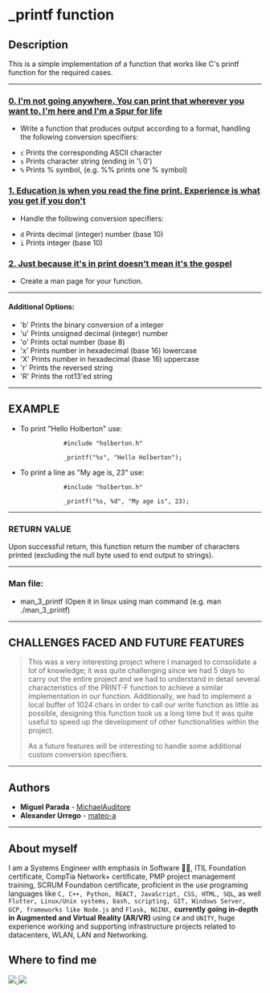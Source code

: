 
# _printf function

## Description
This is a simple implementation of a function that works like C's printf function for the required cases.


---

### [0. I'm not going anywhere. You can print that wherever you want to. I'm here and I'm a Spur for life](./_printf.c)
* Write a function that produces output according to a format, handling the following conversion specifiers:

-   `c` Prints the corresponding ASCII character
-   `s` Prints character string (ending in '\ 0')
-   `%` Prints % symbol, (e.g. %% prints one % symbol)


### [1. Education is when you read the fine print. Experience is what you get if you don't](./_printf.c)
* Handle the following conversion specifiers:
-   `d` Prints decimal (integer) number (base 10)
-   `i` Prints integer (base 10)


### [2. Just because it's in print doesn't mean it's the gospel](./man_3_printf)
* Create a man page for your function.

---

#### Additional Options:
-   'b' Prints the binary conversion of a integer
-   'u' Prints unsigned decimal (integer) number
-   'o' Prints octal number (base 8)
-   'x' Prints number in hexadecimal (base 16) lowercase
-   'X' Prints number in hexadecimal (base 16) uppercase
-   'r' Prints the reversed string
-   'R' Prints the rot13'ed string

---

## EXAMPLE

- To print "Hello Holberton" use:

                  #include "holberton.h"

                  _printf("%s", "Hello Holberton");


- To print a line as "My age is, 23" use:

                  #include "holberton.h"

                  _printf("%s, %d", "My age is", 23);
---

### RETURN VALUE

Upon successful return, this function return the number of characters printed (excluding the null byte used to end output to strings).

---


### Man file:

-   man_3_printf (Open it in linux using man command (e.g. man ./man_3_printf)

---
## CHALLENGES FACED AND FUTURE FEATURES
> This was a very interesting project where I managed to consolidate a lot of knowledge; it was quite challenging since we had 5 days to carry out the entire project and we had to understand in detail several characteristics of the PRINT-F function to achieve a similar implementation in our function. Additionally, we had to implement a local buffer of 1024 chars in order to call our write function as little as possible, designing this function took us a long time but it was quite useful to speed up the development of other functionalities within the project.
>
> As a future features will be interesting to handle some additional custom conversion specifiers.
>
---

## Authors
* **Miguel Parada** - [MichaelAuditore](https://github.com/MichaelAuditore)
*  **Alexander Urrego** - [mateo-a](https://github.com/mateo-a)

---
## About myself
I am a Systems Engineer with emphasis in Software :man_technologist:, ITIL Foundation certificate, CompTia Network+ certificate, PMP project management training, SCRUM Foundation certificate, proficient in the use programing languages like `C, C++, Python, REACT, JavaScript, CSS, HTML, SQL`, as well `Flutter, Linux/Unix systems, bash, scripting, GIT, Windows Server, GCP, frameworks like Node.js` and `Flask, NGINX,` **currently going in-depth in Augmented and Virtual Reality (AR/VR)** using `C#` and `UNITY`, huge experience working and supporting infrastructure projects related to datacenters, WLAN, LAN and Networking.

## Where to find me
<a href="https://www.linkedin.com/in/john-alexander-urrego/">
  <img src="https://img.shields.io/badge/linkedin-%230077B5.svg?&style=for-the-badge&logo=linkedin&logoColor=white" />
</a>
<a href="https://twitter.com/mateo_a">
  <img src="https://img.shields.io/badge/Twitter-1DA1F2?style=for-the-badge&logo=twitter&logoColor=white" />        
</a>
